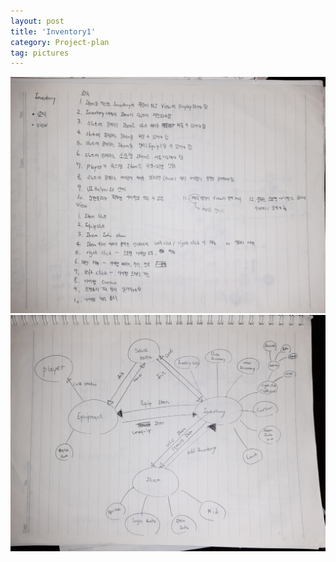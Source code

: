```yaml
---
layout: post
title: 'Inventory1'
category: Project-plan
tag: pictures
---
```


![](/asset/images/20220822233802.png)  
![](/asset/images/20220822234916.png)  